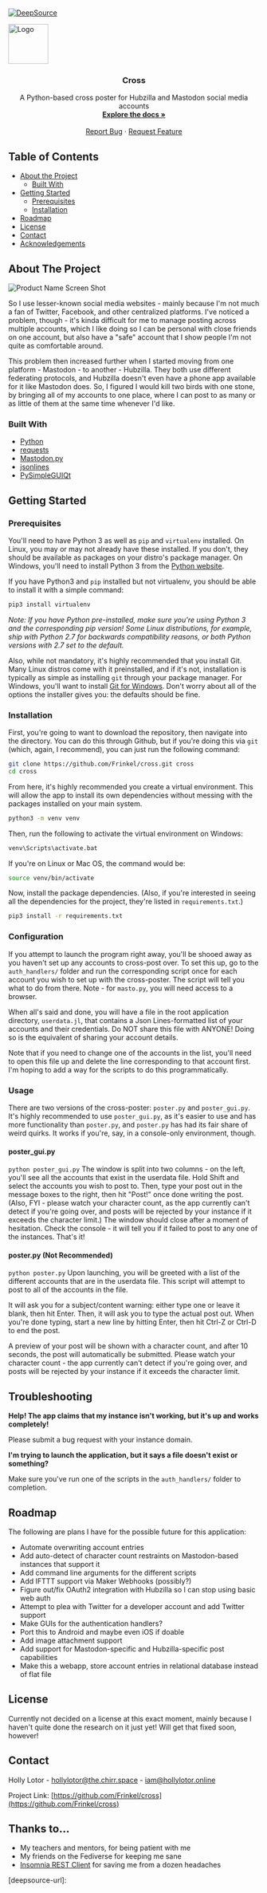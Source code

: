 <!-- PROJECT LOGO -->
<br />
<p align="center">

[![DeepSource][deepsource-badge]](https://deepsource.io/gh/Frinkel/cross/?ref=repository-badge)

  <a href="https://github.com/Frinkel/cross">
    <img src="../assets/img/arrows-alt.svg?raw=true" alt="Logo" width="80" height="80">
  </a>

  <h3 align="center">Cross</h3>

  <p align="center">
    A Python-based cross poster for Hubzilla and Mastodon social media accounts
    <br />
    <a href="https://github.com/Frinkel/cross"><strong>Explore the docs »</strong></a>
    <br />
    <br />
    <a href="https://github.com/Frinkel/cross/issues">Report Bug</a>
    ·
    <a href="https://github.com/Frinkel/cross/issues">Request Feature</a>
  </p>
</p>



<!-- TABLE OF CONTENTS -->
## Table of Contents

* [About the Project](#about-the-project)
  * [Built With](#built-with)
* [Getting Started](#getting-started)
  * [Prerequisites](#prerequisites)
  * [Installation](#installation)
* [Roadmap](#roadmap)
* [License](#license)
* [Contact](#contact)
* [Acknowledgements](#acknowledgements)



<!-- ABOUT THE PROJECT -->
## About The Project

![Product Name Screen Shot][product-screenshot]

So I use lesser-known social media websites - mainly because I'm not much a fan of Twitter, Facebook, and
other centralized platforms. I've noticed a problem, though - it's kinda difficult for me to manage posting across
multiple accounts, which I like doing so I can be personal with close friends on one account, but also have a "safe"
account that I show people I'm not quite as comfortable around. 

This problem then increased further when I started 
moving from one platform - Mastodon - to another - Hubzilla. They both use different federating protocols, and Hubzilla 
doesn't even have a phone app available for it like Mastodon does. So, I figured I would kill two birds with one stone,
by bringing all of my accounts to one place, where I can post to as many or as little of them at the same time whenever
I'd like.


### Built With

* [Python](https://www.python.org/)
* [requests](https://2.python-requests.org/en/master/)
* [Mastodon.py](https://mastodonpy.readthedocs.io/en/stable/)
* [jsonlines](https://jsonlines.readthedocs.io/en/latest/)
* [PySimpleGUIQt](https://github.com/PySimpleGUI/PySimpleGUI/tree/master/PySimpleGUIQt)



<!-- GETTING STARTED -->
## Getting Started

### Prerequisites
You'll need to have Python 3 as well as `pip` and `virtualenv` installed. On Linux, you may or may not already have
these installed. If you don't, they should be available as packages on your distro's package manager. On Windows,
you'll need to install Python 3 from the [Python website](https://www.python.org/downloads/).

If you have Python3 and `pip` installed but not virtualenv, you should be able to install it with a simple command:
```sh
pip3 install virtualenv
```

*Note: If you have Python pre-installed, make sure you're using Python 3 and the corresponding pip version! Some Linux
distributions, for example, ship with Python 2.7 for backwards compatibility reasons, or both Python versions with 2.7
set to the default.*

Also, while not mandatory, it's highly recommended that you install Git. Many Linux distros come with it preinstalled, 
and if it's not, installation is typically as simple as installing `git` through your package manager. For Windows, 
you'll want to install [Git for Windows](https://git-scm.com/download/win). Don't worry about all of the options the
installer gives you: the defaults should be fine.

### Installation
 First, you're going to want to download the repository, then navigate into the directory. You can do this through
 Github, but if you're doing this via `git` (which, again, I recommend), you can just run the following command:
 ```sh
git clone https://github.com/Frinkel/cross.git cross
cd cross
```

From here, it's highly recommended you create a virtual environment. This will allow the app to install its own
dependencies without messing with the packages installed on your main system.
```sh 
python3 -m venv venv
```

Then, run the following to activate the virtual environment on Windows:
```sh 
venv\Scripts\activate.bat
```
If you're on Linux or Mac OS, the command would be:
```sh 
source venv/bin/activate
```
 
Now, install the package dependencies. (Also, if you're interested in seeing all the dependencies for the project,
they're listed in `requirements.txt`.)
```sh 
pip3 install -r requirements.txt
```

### Configuration
If you attempt to launch the program right away, you'll be shooed away as you haven't set up any accounts to cross-post
over. To set this up, go to the `auth_handlers/` folder and run the corresponding script once for each account you
wish to set up with the cross-poster. The script will tell you what to do from there. Note - for `masto.py`, you will
need access to a browser.

When all's said and done, you will have a file in the root application directory, `userdata.jl`, that contains a Json
Lines-formatted list of your accounts and their credentials. Do NOT share this file with ANYONE! Doing so is the
equivalent of sharing your account details.

Note that if you need to change one of the accounts in the list, you'll need to open this file up and delete the line
corresponding to that account first. I'm hoping to add a way for the scripts to do this programmatically.

### Usage
There are two versions of the cross-poster: `poster.py` and `poster_gui.py`. It's highly recommended to use
`poster_gui.py`, as it's easier to use and has more functionality than `poster.py`, and `poster.py` has had its fair
share of weird quirks. It works if you're, say, in a console-only environment, though.

#### poster_gui.py
`python poster_gui.py`
The window is split into two columns - on the left, you'll see all the accounts that exist in the userdata file. Hold
Shift and select the accounts you wish to post to. Then, type your post out in the message boxes to the right, then
hit "Post!" once done writing the post. (Also, FYI - please watch your character count, as the app currently can't
detect if you're going over, and posts will be rejected by your instance if it exceeds the character limit.) The window
should close after a moment of hesitation. Check the console - it will tell you if it failed to post to any one of the
instances. That's it!

#### poster.py (Not Recommended)
`python poster.py`
Upon launching, you will be greeted with a list of the different accounts that are in the userdata file. This script
will attempt to post to all of the accounts in the file.

It will ask you for a subject/content warning: either type one or leave it blank, then hit Enter. Then, it will ask you
to type the actual post out. When you're done typing, start a new line by hitting Enter, then hit Ctrl-Z or Ctrl-D to
end the post.

A preview of your post will be shown with a character count, and after 10 seconds, the post will automatically be
submitted. Please watch your character count - the app currently can't detect if you're going over, and posts will
be rejected by your instance if it exceeds the character limit.


## Troubleshooting
**Help! The app claims that my instance isn't working, but it's up and works completely!**

Please submit a bug request with your instance domain.


**I'm trying to launch the application, but it says a file doesn't exist or something?**

Make sure you've run one of the scripts in the `auth_handlers/` folder to completion.



<!-- ROADMAP -->
## Roadmap

The following are plans I have for the possible future for this application:
* Automate overwriting account entries
* Add auto-detect of character count restraints on Mastodon-based instances that support it
* Add command line arguments for the different scripts
* Add IFTTT support via Maker Webhooks (possibly?)
* Figure out/fix OAuth2 integration with Hubzilla so I can stop using basic web auth
* Attempt to plea with Twitter for a developer account and add Twitter support
* Make GUIs for the authentication handlers?
* Port this to Android and maybe even iOS if doable
* Add image attachment support
* Add support for Mastodon-specific and Hubzilla-specific post capabilities
* Make this a webapp, store account entries in relational database instead of flat file



<!-- LICENSE -->
## License
Currently not decided on a license at this exact moment, mainly because I haven't quite done the research on it just
yet! Will get that fixed soon, however!


<!-- CONTACT -->
## Contact

Holly Lotor - [hollylotor@the.chirr.space](https://the.chirr.space/profile/hollylotor) - iam@hollylotor.online

Project Link: [https://github.com/Frinkel/cross](https://github.com/Frinkel/cross)



<!-- ACKNOWLEDGEMENTS -->
## Thanks to...

* My teachers and mentors, for being patient with me
* My friends on the Fediverse for keeping me sane
* [Insomnia REST Client](https://insomnia.rest/) for saving me from a dozen headaches

[product-screenshot]: ../assets/img/CrossGUI.png?raw=true
[deepsource-badge]: https://static.deepsource.io/deepsource-badge-light-mini.svg
[deepsource-url]: 